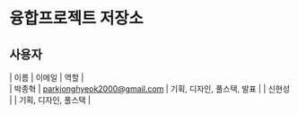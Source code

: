 
# 융합프로젝트 저장소

## 사용자

|   이름     |               이메일            |            역할           |   
|   박종혁   |   parkjonghyeok2000@gmail.com   | 기획, 디자인, 풀스택, 발표 |
|   신현성   |                                 | 기획, 디자인, 풀스택      |

